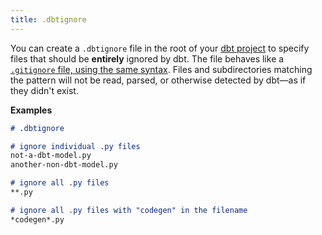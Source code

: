 ```yaml
---
title: .dbtignore
---
```


You can create a `.dbtignore` file in the root of your [dbt project](projects) to specify files that should be **entirely** ignored by dbt. The file behaves like a [`.gitignore` file, using the same syntax](https://git-scm.com/docs/gitignore). Files and subdirectories matching the pattern will not be read, parsed, or otherwise detected by dbt—as if they didn't exist.

**Examples**

<File name=".dbtignore">

```md
# .dbtignore

# ignore individual .py files
not-a-dbt-model.py
another-non-dbt-model.py

# ignore all .py files
**.py

# ignore all .py files with "codegen" in the filename
*codegen*.py
```

</File>
